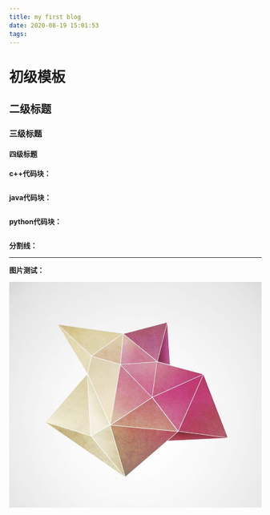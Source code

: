 ```yaml
---
title: my first blog
date: 2020-08-19 15:01:53
tags:
---
```


# 初级模板

<!-- more -->

## 二级标题

### 三级标题

#### 四级标题

**c++代码块：**

```cpp

```

**java代码块：**

```java

```

**python代码块：**

```python

```



**分割线：**

------

**图片测试：**

![头像](../img/avatar.png)


